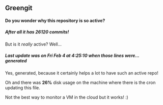 ## Greengit

#### Do you wonder why this repository is so active?

##### After all it has 26120 commits!

But is it *really* active? Well...

##### Last update was on Fri Feb 4 at 4:25:10 when those lines were... generated

Yes, generated, because it certainly helps a lot to have such an active repo!

Oh and there was **26%** disk usage on the machine
where there is the cron updating this file.

Not the best way to monitor a VM in the cloud but it works! :)
